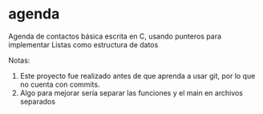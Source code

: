 # agenda
Agenda de contactos básica escrita en C, usando punteros para implementar Listas como estructura de datos

Notas:
1. Este proyecto fue realizado antes de que aprenda a usar git, por lo que no cuenta con commits.
2. Algo para mejorar sería separar las funciones y el main en archivos separados
